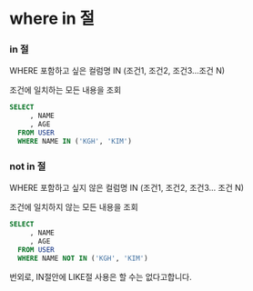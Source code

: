 # where in 절

### in 절
WHERE 포함하고 싶은 컬럼명 IN (조건1, 조건2, 조건3...조건 N)

조건에 일치하는 모든 내용을 조회
```sql
SELECT 
     , NAME
     , AGE
  FROM USER
  WHERE NAME IN ('KGH', 'KIM') 
```

### not in 절
WHERE 포함하고 싶지 않은 컬럼명 IN (조건1, 조건2, 조건3... 조건 N)

조건에 일치하지 않는 모든 내용을 조회

```sql
SELECT 
     , NAME
     , AGE
  FROM USER
  WHERE NAME NOT IN ('KGH', 'KIM') 
```

번외로, IN절안에 LIKE절 사용은 할 수는 없다고합니다.

